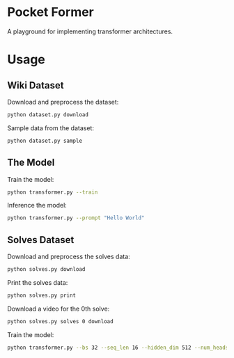 # Pocket Former

A playground for implementing transformer architectures.

# Usage


## Wiki Dataset

Download and preprocess the dataset:
```bash
python dataset.py download
```

Sample data from the dataset:
```bash
python dataset.py sample
```

## The Model

Train the model:
```bash
python transformer.py --train
```

Inference the model:
```bash
python transformer.py --prompt "Hello World"
```

## Solves Dataset

Download and preprocess the solves data:
```bash
python solves.py download
```

Print the solves data:
```bash
python solves.py print
```

Download a video for the 0th solve:
```bash
python solves.py solves 0 download
```

Train the model:
```bash
python transformer.py --bs 32 --seq_len 16 --hidden_dim 512 --num_heads 8  --train
```
